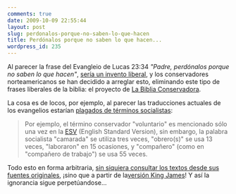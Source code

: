 ```yaml
---
comments: true
date: 2009-10-09 22:55:44
layout: post
slug: perdonalos-porque-no-saben-lo-que-hacen
title: Perdónalos porque no saben lo que hacen...
wordpress_id: 235
---
```


Al parecer la frase del Evangleio de Lucas 23:34 _"Padre, perdónalos porque no saben lo que hacen"_, [sería un invento liberal](http://conservapedia.com/Conservative_Bible_Project#cite_note-6), y los conservadores norteamericanos se han decidido a arreglar esto, eliminando este tipo de frases liberales de la biblia: el proyecto de [La Biblia Conservadora](http://conservapedia.com/Conservative_Bible_Project).

La cosa es de locos, por ejemplo, al parecer las traducciones actuales de los evangelios estarían [plagados de términos socialistas](http://conservapedia.com/Conservative_Bible_Project#Third_Example_-_Socialism):

> Por ejemplo, el término conservador "voluntario" es mencionado sólo una vez en la [ESV](http://conservapedia.com/ESV) (English Standard Version), sin embargo, la palabra socialista "camarada" se utiliza tres veces, "obrero(s)" se usa 13 veces, "laboraron" en 15 ocasiones, y "compañero" (como en "compañero de trabajo") se usa 55 veces.

Todo esto en forma arbitraria, [sin siquiera consultar los textos desde sus fuentes originales](http://scienceblogs.com/goodmath/2009/10/the_conservative_rewrite_of_th.php), ¡sino que a partir de la[versión King James](http://es.wikipedia.org/wiki/Biblia_del_Rey_Jacobo)! Y así la ignorancia sigue perpetúandose...

  




